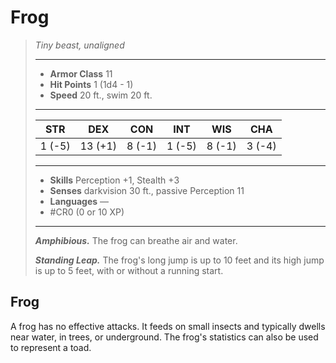 # Frog
>*Tiny beast, unaligned*
>___
>- **Armor Class** 11
>- **Hit Points** 1 (1d4 - 1)
>- **Speed** 20 ft., swim 20 ft.
>___
>|STR|DEX|CON|INT|WIS|CHA|
>|:---:|:---:|:---:|:---:|:---:|:---:|
>|1 (-5)|13 (+1)|8 (-1)|1 (-5)|8 (-1)|3 (-4)|
>___
>- **Skills** Perception +1, Stealth +3
>- **Senses** darkvision 30 ft., passive Perception 11
>- **Languages** —
>- #CR0 (0 or 10 XP)
>___
>***Amphibious.*** The frog can breathe air and water.  
>
>***Standing Leap.*** The frog's long jump is up to 10 feet and its high jump is up to 5 feet, with or without a running start.

## Frog

A frog has no effective attacks. It feeds on small insects and typically dwells near water, in trees, or underground. The frog's statistics can also be used to represent a toad.